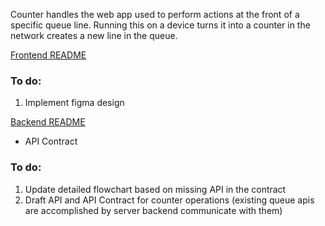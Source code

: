 Counter handles the web app used to perform actions at the front of a specific queue line.
Running this on a device turns it into a counter in the network creates a new line in the queue.


[Frontend README](frontend/README.md)
### To do:
1. Implement figma design



[Backend README](../server/backend/COUNTER_README.md)
- API Contract

### To do:
1. Update detailed flowchart based on missing API in the contract
2. Draft API and API Contract for counter operations (existing queue apis are accomplished by server backend communicate with them)